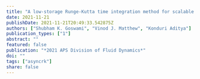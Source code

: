 ```yaml
---
title: "A low-storage Runge-Kutta time integration method for scalable asynchrony-tolerant numerical schemes"
date: 2021-11-21
publishDate: 2021-11-21T20:49:33.542875Z
authors: ["Shubham K. Goswami", "Vinod J. Matthew", "Konduri Aditya"]
publication_types: ["1"]
abstract: ""
featured: false
publication: "*2021 APS Division of Fluid Dynamics*"
doi: ""
tags: ["asyncrk"]
share: false
---
```


